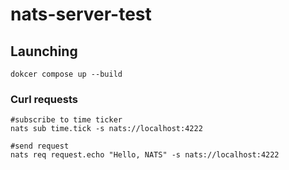 # nats-server-test

## Launching
```shell
dokcer compose up --build
```

### Curl requests
```shell
#subscribe to time ticker
nats sub time.tick -s nats://localhost:4222

#send request
nats req request.echo "Hello, NATS" -s nats://localhost:4222
```
